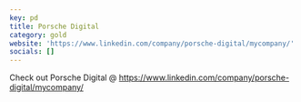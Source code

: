 ```yaml
---
key: pd
title: Porsche Digital
category: gold
website: 'https://www.linkedin.com/company/porsche-digital/mycompany/'
socials: []
---
```


Check out Porsche Digital @ https://www.linkedin.com/company/porsche-digital/mycompany/
